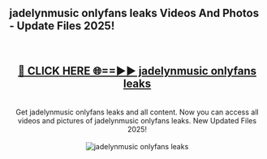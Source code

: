 <h2>jadelynmusic onlyfans leaks Videos And Photos - Update Files 2025!</h2>
<br>
<div align="center">
<h2><a href="https://top-ai-tools.click/QrbHav" rel="nofollow">🔴 CLICK HERE 🌐==►► jadelynmusic onlyfans leaks</a></h2>
<br>
Get jadelynmusic onlyfans leaks and all content. Now you can access all videos and pictures of jadelynmusic onlyfans leaks. New Updated Files 2025!
<br>
<br>
<a href="https://top-ai-tools.click/QrbHav" rel="nofollow" data-target="animated-image.originalLink"><img src="https://i.ibb.co.com/WyWwxjT/player-gif2.gif" alt="jadelynmusic onlyfans leaks" style="max-width: 100%; display: inline-block;" data-target="animated-image.originalImage"></a>
</div>
<br>